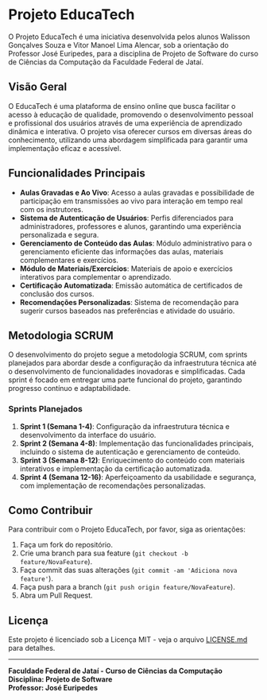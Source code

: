 # Projeto EducaTech

O Projeto EducaTech é uma iniciativa desenvolvida pelos alunos Walisson Gonçalves Souza e Vitor Manoel Lima Alencar, sob a orientação do Professor José Euripedes, para a disciplina de Projeto de Software do curso de Ciências da Computação da Faculdade Federal de Jataí.

## Visão Geral

O EducaTech é uma plataforma de ensino online que busca facilitar o acesso à educação de qualidade, promovendo o desenvolvimento pessoal e profissional dos usuários através de uma experiência de aprendizado dinâmica e interativa. O projeto visa oferecer cursos em diversas áreas do conhecimento, utilizando uma abordagem simplificada para garantir uma implementação eficaz e acessível.

## Funcionalidades Principais

- **Aulas Gravadas e Ao Vivo**: Acesso a aulas gravadas e possibilidade de participação em transmissões ao vivo para interação em tempo real com os instrutores.
- **Sistema de Autenticação de Usuários**: Perfis diferenciados para administradores, professores e alunos, garantindo uma experiência personalizada e segura.
- **Gerenciamento de Conteúdo das Aulas**: Módulo administrativo para o gerenciamento eficiente das informações das aulas, materiais complementares e exercícios.
- **Módulo de Materiais/Exercícios**: Materiais de apoio e exercícios interativos para complementar o aprendizado.
- **Certificação Automatizada**: Emissão automática de certificados de conclusão dos cursos.
- **Recomendações Personalizadas**: Sistema de recomendação para sugerir cursos baseados nas preferências e atividade do usuário.

## Metodologia SCRUM

O desenvolvimento do projeto segue a metodologia SCRUM, com sprints planejados para abordar desde a configuração da infraestrutura técnica até o desenvolvimento de funcionalidades inovadoras e simplificadas. Cada sprint é focado em entregar uma parte funcional do projeto, garantindo progresso contínuo e adaptabilidade.

### Sprints Planejados

1. **Sprint 1 (Semana 1-4)**: Configuração da infraestrutura técnica e desenvolvimento da interface do usuário.
2. **Sprint 2 (Semana 4-8)**: Implementação das funcionalidades principais, incluindo o sistema de autenticação e gerenciamento de conteúdo.
3. **Sprint 3 (Semana 8-12)**: Enriquecimento do conteúdo com materiais interativos e implementação da certificação automatizada.
4. **Sprint 4 (Semana 12-16)**: Aperfeiçoamento da usabilidade e segurança, com implementação de recomendações personalizadas.

## Como Contribuir

Para contribuir com o Projeto EducaTech, por favor, siga as orientações:

1. Faça um fork do repositório.
2. Crie uma branch para sua feature (`git checkout -b feature/NovaFeature`).
3. Faça commit das suas alterações (`git commit -am 'Adiciona nova feature'`).
4. Faça push para a branch (`git push origin feature/NovaFeature`).
5. Abra um Pull Request.

## Licença

Este projeto é licenciado sob a Licença MIT - veja o arquivo [LICENSE.md](LICENSE.md) para detalhes.

---

**Faculdade Federal de Jataí - Curso de Ciências da Computação**  
**Disciplina: Projeto de Software**  
**Professor: José Euripedes**
